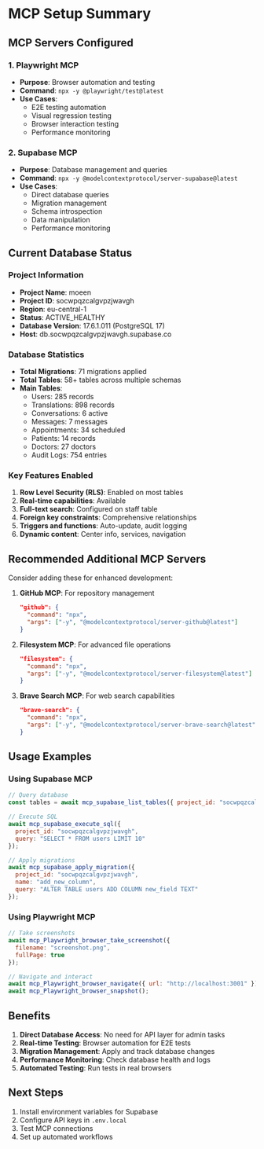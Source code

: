 # MCP Setup Summary

## MCP Servers Configured

### 1. Playwright MCP
- **Purpose**: Browser automation and testing
- **Command**: `npx -y @playwright/test@latest`
- **Use Cases**: 
  - E2E testing automation
  - Visual regression testing
  - Browser interaction testing
  - Performance monitoring

### 2. Supabase MCP
- **Purpose**: Database management and queries
- **Command**: `npx -y @modelcontextprotocol/server-supabase@latest`
- **Use Cases**:
  - Direct database queries
  - Migration management
  - Schema introspection
  - Data manipulation
  - Performance monitoring

## Current Database Status

### Project Information
- **Project Name**: moeen
- **Project ID**: socwpqzcalgvpzjwavgh
- **Region**: eu-central-1
- **Status**: ACTIVE_HEALTHY
- **Database Version**: 17.6.1.011 (PostgreSQL 17)
- **Host**: db.socwpqzcalgvpzjwavgh.supabase.co

### Database Statistics
- **Total Migrations**: 71 migrations applied
- **Total Tables**: 58+ tables across multiple schemas
- **Main Tables**:
  - Users: 285 records
  - Translations: 898 records
  - Conversations: 6 active
  - Messages: 7 messages
  - Appointments: 34 scheduled
  - Patients: 14 records
  - Doctors: 27 doctors
  - Audit Logs: 754 entries

### Key Features Enabled
1. **Row Level Security (RLS)**: Enabled on most tables
2. **Real-time capabilities**: Available
3. **Full-text search**: Configured on staff table
4. **Foreign key constraints**: Comprehensive relationships
5. **Triggers and functions**: Auto-update, audit logging
6. **Dynamic content**: Center info, services, navigation

## Recommended Additional MCP Servers

Consider adding these for enhanced development:

1. **GitHub MCP**: For repository management
   ```json
   "github": {
     "command": "npx",
     "args": ["-y", "@modelcontextprotocol/server-github@latest"]
   }
   ```

2. **Filesystem MCP**: For advanced file operations
   ```json
   "filesystem": {
     "command": "npx",
     "args": ["-y", "@modelcontextprotocol/server-filesystem@latest"]
   }
   ```

3. **Brave Search MCP**: For web search capabilities
   ```json
   "brave-search": {
     "command": "npx",
     "args": ["-y", "@modelcontextprotocol/server-brave-search@latest"]
   }
   ```

## Usage Examples

### Using Supabase MCP
```javascript
// Query database
const tables = await mcp_supabase_list_tables({ project_id: "socwpqzcalgvpzjwavgh" });

// Execute SQL
await mcp_supabase_execute_sql({
  project_id: "socwpqzcalgvpzjwavgh",
  query: "SELECT * FROM users LIMIT 10"
});

// Apply migrations
await mcp_supabase_apply_migration({
  project_id: "socwpqzcalgvpzjwavgh",
  name: "add_new_column",
  query: "ALTER TABLE users ADD COLUMN new_field TEXT"
});
```

### Using Playwright MCP
```javascript
// Take screenshots
await mcp_Playwright_browser_take_screenshot({
  filename: "screenshot.png",
  fullPage: true
});

// Navigate and interact
await mcp_Playwright_browser_navigate({ url: "http://localhost:3001" });
await mcp_Playwright_browser_snapshot();
```

## Benefits

1. **Direct Database Access**: No need for API layer for admin tasks
2. **Real-time Testing**: Browser automation for E2E tests
3. **Migration Management**: Apply and track database changes
4. **Performance Monitoring**: Check database health and logs
5. **Automated Testing**: Run tests in real browsers

## Next Steps

1. Install environment variables for Supabase
2. Configure API keys in `.env.local`
3. Test MCP connections
4. Set up automated workflows

